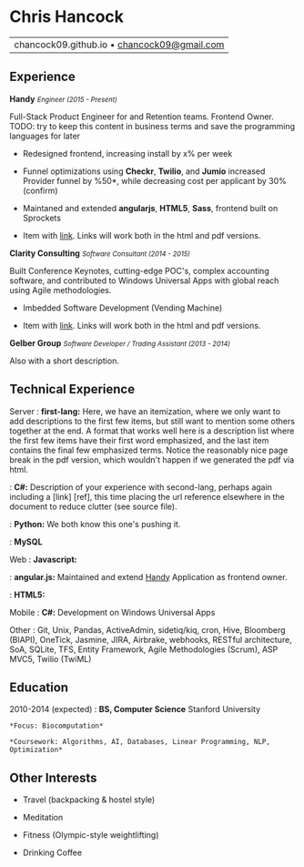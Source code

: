 Chris Hancock
===

||
|:--:|
|chancock09.github.io • chancock09@gmail.com|

Experience
----------

**Handy** <small>_Engineer (2015 - Present)_</small>

Full-Stack Product Engineer for and Retention teams. Frontend Owner.
TODO: try to keep this content in business terms and save the programming
languages for later

* Redesigned frontend, increasing install by x% per week

* Funnel optimizations using **Checkr**, **Twilio**, and **Jumio** increased
  Provider funnel by %50*, while decreasing cost per applicant by 30% (confirm)

* Maintaned and extended **angularjs**, **HTML5**, **Sass**, frontend
  built on Sprockets

* Item with [link](http://www.example.com). Links will work both in
  the html and pdf versions.

**Clarity Consulting** <small>_Software Consultant (2014 - 2015)_</small>

Built Conference Keynotes, cutting-edge POC's, complex accounting software, and contributed to Windows Universal Apps with global reach using Agile methodologies.

* Imbedded Software Development (Vending Machine)

* Item with [link](http://www.example.com). Links will work both in
  the html and pdf versions.

**Gelber Group** <small>_Software Developer / Trading Assistant (2013 - 2014)_</small>

Also with a short description.

Technical Experience
--------------------

Server
:   **first-lang:** Here, we have an itemization, where we only want
    to add descriptions to the first few items, but still want to
    mention some others together at the end. A format that works well
    here is a description list where the first few items have their
    first word emphasized, and the last item contains the final few
    emphasized terms. Notice the reasonably nice page break in the pdf
    version, which wouldn't happen if we generated the pdf via html.

:   **C#:** Description of your experience with second-lang,
    perhaps again including a [link] [ref], this time placing the url
    reference elsewhere in the document to reduce clutter (see source
    file).

:   **Python:** We both know this one's pushing
    it.

:   **MySQL**

Web
:   **Javascript:**

:   **angular.js:** Maintained and extend [Handy](https://www.handy.com)
    Application as frontend owner.

:   **HTML5:**

Mobile
:   **C#:** Development on Windows Universal Apps

Other
:   Git, Unix, Pandas, ActiveAdmin, sidetiq/kiq, cron, Hive,
    Bloomberg (BlAPI), OneTick, Jasmine, JIRA, Airbrake,
    webhooks, RESTful architecture, SoA, SQLite, TFS,
    Entity Framework, Agile Methodologies (Scrum), ASP MVC5,
    Twilio (TwiML)

Education
---------

2010-2014 (expected)
:   **BS, Computer Science** Stanford University

    *Focus: Biocomputation*

    *Coursework: Algorithms, AI, Databases, Linear Programming, NLP, Optimization*

Other Interests
---------------

* Travel (backpacking & hostel style)

* Meditation

* Fitness (Olympic-style weightlifting)

* Drinking Coffee

